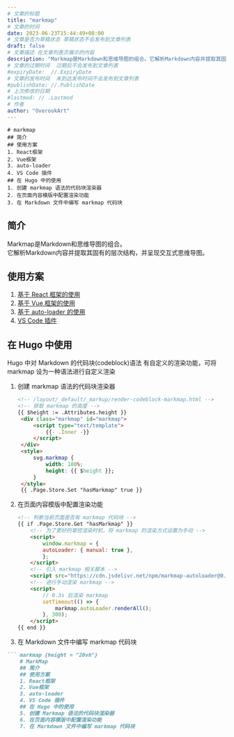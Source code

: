 ```yaml
---
# 文章的标题
title: "markmap"
# 文章的时间
date: 2023-06-23T15:44:49+08:00
# 文章是否为草稿状态 草稿状态不会发布到文章列表
draft: false
# 文章描述 在文章列表页展示的内容
description: "Markmap是Markdown和思维导图的组合。它解析Markdown内容并提取其固有的层次结构，并呈现交互式思维导图。"
# 文章的过期时间  过期后不会发布到文章列表
#expiryDate:  //.ExpiryDate
# 文章的发布时间  未到达发布时间不会发布到文章列表
#publishDate: //.PublishDate
# 上次修改的日期
#lastmod: // .Lastmod
# 作者
author: "OverookArt"
--- 
```



``` markmap {height = "20vh"}
# markmap
## 简介
## 使用方案  
1. React框架
2. Vue框架
3. auto-loader
4. VS Code 插件
## 在 Hugo 中的使用
1. 创建 markmap 语法的代码块渲染器  
2. 在页面内容模版中配置渲染功能  
3. 在 Markdown 文件中编写 markmap 代码块
```

## 简介  

Markmap是Markdown和思维导图的组合。  
它解析Markdown内容并提取其固有的层次结构，并呈现交互式思维导图。  

## 使用方案  

1. [基于 React 框架的使用](https://stackblitz.com/edit/markmap?file=index.tsx)
2. [基于 Vue 框架的使用](https://stackblitz.com/edit/markmap-vue?file=src/app.vue)
3. [基于 auto-loader 的使用](https://stackblitz.com/edit/markmap-autoloader?file=index.html)
4. [VS Code 插件](https://marketplace.visualstudio.com/items?itemName=gera2ld.markmap-vscode)

## 在 Hugo 中使用  

Hugo 中对  Markdown 的代码块(codeblock)语法 有自定义的渲染功能，可将 markmap 设为一种语法进行自定义渲染  

1. 创建 markmap 语法的代码块渲染器  

   ``` html
   <!-- /layout/_default/_markup/render-codeblock-markmap.html -->
   <!-- 获取 markmap 的高度 -->
   {{ $height := .Attributes.height }}
    <div class="markmap" id="markmap">
        <script type="text/template">
            {{- .Inner -}}
        </script>
    </div>
    <style>
        svg.markmap {
            width: 100%;
            height: {{ $height }};
        }
    </style>
    {{ .Page.Store.Set "hasMarkmap" true }}
   ```

2. 在页面内容模版中配置渲染功能

    ``` html
    <!-- 判断当前页面是否有 markmap 代码块 -->
    {{ if .Page.Store.Get "hasMarkmap" }}
        <!-- 为了更好的掌控渲染时机，将 markmap 的渲染方式设置为手动 -->
        <script>
            window.markmap = {
            autoLoader: { manual: true },
            };
        </script>
        <!-- 引入 markmap 相关脚本 -->
        <script src="https://cdn.jsdelivr.net/npm/markmap-autoloader@0.14.4"></script>
        <!-- 进行手动渲染 markmap -->
        <script>
            // 0.3s 后渲染 markmap
            setTimeout(() => {
                markmap.autoLoader.renderAll();
            }, 300);
        </script>
    {{ end }}
    ```

3. 在 Markdown 文件中编写 markmap 代码块  

``` markdown
``` markmap {height = "20vh"}
    # MarkMap
    ## 简介
    ## 使用方案  
    1. React框架
    2. Vue框架
    3. auto-loader
    4. VS Code 插件
    ## 在 Hugo 中的使用
    5. 创建 Markmap 语法的代码块渲染器  
    6. 在页面内容模版中配置渲染功能  
    7. 在 Markdown 文件中编写 markmap 代码块
```